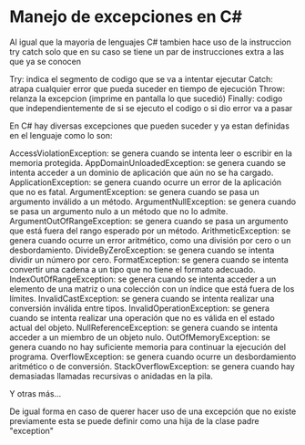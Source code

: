 # Manejo de excepciones en C#

Al igual que la mayoria de lenguajes C# tambien hace uso de la instruccion try catch solo que en su caso se tiene un par de instrucciones extra a las que ya se conocen

Try: indica el segmento de codigo que se va a intentar ejecutar
Catch: atrapa cualquier error que pueda suceder en tiempo de ejecución
Throw: relanza la excepcion (imprime en pantalla lo que sucedió)
Finally: codigo que independientemente de si se ejecuto el codigo o si dio error va a pasar

En C# hay diversas excepciones que pueden suceder y ya estan definidas en el lenguaje como lo son:

AccessViolationException: se genera cuando se intenta leer o escribir en la memoria protegida.
AppDomainUnloadedException: se genera cuando se intenta acceder a un dominio de aplicación que aún no se ha cargado.
ApplicationException: se genera cuando ocurre un error de la aplicación que no es fatal.
ArgumentException: se genera cuando se pasa un argumento inválido a un método.
ArgumentNullException: se genera cuando se pasa un argumento nulo a un método que no lo admite.
ArgumentOutOfRangeException: se genera cuando se pasa un argumento que está fuera del rango esperado por un método.
ArithmeticException: se genera cuando ocurre un error aritmético, como una división por cero o un desbordamiento.
DivideByZeroException: se genera cuando se intenta dividir un número por cero.
FormatException: se genera cuando se intenta convertir una cadena a un tipo que no tiene el formato adecuado.
IndexOutOfRangeException: se genera cuando se intenta acceder a un elemento de una matriz o una colección con un índice que está fuera de los límites.
InvalidCastException: se genera cuando se intenta realizar una conversión inválida entre tipos.
InvalidOperationException: se genera cuando se intenta realizar una operación que no es válida en el estado actual del objeto.
NullReferenceException: se genera cuando se intenta acceder a un miembro de un objeto nulo.
OutOfMemoryException: se genera cuando no hay suficiente memoria para continuar la ejecución del programa.
OverflowException: se genera cuando ocurre un desbordamiento aritmético o de conversión.
StackOverflowException: se genera cuando hay demasiadas llamadas recursivas o anidadas en la pila.

Y otras más...

De igual forma en caso de querer hacer uso de una excepción que no existe previamente esta se puede definir como una hija de la clase padre "exception"
